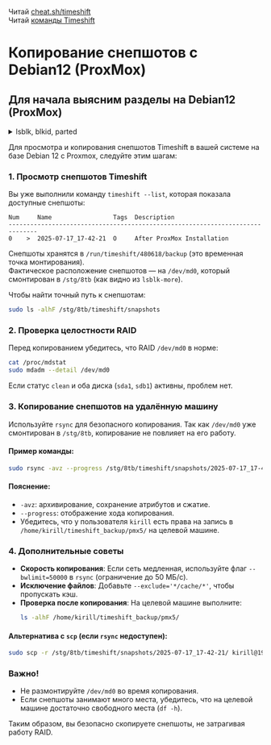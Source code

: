 Читай [cheat.sh/timeshift](https://cheat.sh/timeshift)
<br/> Читай [команды Timeshift](https://github.com/sherbettt/BASH-cheats/blob/main/Команды%20Timeshift%20для%20системного%20администрирования.md)


# Копирование снепшотов с Debian12 (ProxMox)


## Для начала выясним разделы на Debian12 (ProxMox)

<details>
<summary>lsblk, blkid, parted</summary>
  
```bash
root@pmx5:~# uname -a
Linux pmx5 6.8.12-11-pve #1 SMP PREEMPT_DYNAMIC PMX 6.8.12-11 (2025-05-22T09:39Z) x86_64 GNU/Linux
root@pmx5:~# 
root@pmx5:~# sudo parted -l
Model: ATA TOSHIBA MG08ADA8 (scsi)
Disk /dev/sda: 8002GB
Sector size (logical/physical): 512B/4096B
Partition Table: gpt
Disk Flags: 

Number  Start   End     Size    File system  Name     Flags
 1      1049kB  7990GB  7990GB               primary


Model: ATA TOSHIBA MG08ADA8 (scsi)
Disk /dev/sdb: 8002GB
Sector size (logical/physical): 512B/4096B
Partition Table: gpt
Disk Flags: 

Number  Start   End     Size    File system  Name     Flags
 1      1049kB  7990GB  7990GB               primary


Model: Samsung SSD 980 1TB (nvme)
Disk /dev/nvme0n1: 1000GB
Sector size (logical/physical): 512B/512B
Partition Table: gpt
Disk Flags: 

Number  Start   End     Size   File system  Name  Flags
 1      1049kB  512MB   511MB  fat32              boot, esp
 2      512MB   301GB   300GB  ext4
 3      301GB   1000GB  700GB  ext4


Model: Linux Software RAID Array (md)
Disk /dev/md0: 7990GB
Sector size (logical/physical): 512B/4096B
Partition Table: loop
Disk Flags: 

Number  Start  End     Size    File system  Flags
 1      0,00B  7990GB  7990GB  ext4


Model: Samsung SSD 970 EVO Plus 1TB (nvme)
Disk /dev/nvme1n1: 1000GB
Sector size (logical/physical): 512B/512B
Partition Table: gpt
Disk Flags: 

Number  Start   End     Size    File system  Name  Flags
 1      1049kB  1000GB  1000GB  ext4


root@pmx5:~# sudo blkid -o list
device                                          fs_type         label            mount point                                         UUID
--------------------------------------------------------------------------------------------------------------------------------------------------------------------------
/dev/nvme0n1p3                                  ext4                             /home                                               cb2e1883-8456-4647-9432-a86cc17d201a
/dev/nvme0n1p1                                  vfat                             /boot/efi                                           6F7B-1FDE
/dev/nvme0n1p2                                  ext4                             /                                                   6c0ffa47-322c-4115-9d41-3cce70b08c14
/dev/sdb1                                       linux_raid_member proxmox5:0     (in use)                                            ccb5be21-2f11-f550-74a1-6b4e1ecee8a0
/dev/md0                                        ext4                             /stg/8tb                                            e4f25f34-cc70-4a2a-9991-1d17fb271e57
/dev/loop0                                      ext4                             (in use)                                            3a46effc-b443-4ddd-9703-28db13ba4f4e
/dev/nvme1n1p1                                  ext4                             (not mounted)                                       17a79082-d82a-496a-9d8e-dbd6d1f8b3c2
/dev/sda1                                       linux_raid_member proxmox5:0     (in use)                                            ccb5be21-2f11-f550-74a1-6b4e1ecee8a0
/dev/loop1                                      ext4                             (in use)                                            e0f0744f-6ad0-4c07-981f-72c8cbf7dbec
/dev/loop6                                      ext4                             (in use)                                            0871c3f0-efb0-4c53-92b6-132a0e1dc18d
/dev/loop4                                      ext4                             (in use)                                            b0cbdb1c-07fe-46f5-bb06-2c2a8afb5ef0
/dev/loop2                                      ext4                             (in use)                                            282efc1a-55cf-4efb-b773-fd9d5c142b5e
/dev/loop7                                      ext4                             (in use)                                            ad205f41-cf66-41d8-b10d-406ba3f7a619
/dev/loop5                                      ext4                             (in use)                                            6f1182c9-8475-45f8-b02b-eee88dd97cad
/dev/loop3                                      ext4                             (in use)                                            1f7dff87-25ed-452f-95c6-dc40b0423190

root@pmx5:~# lsblk-more 
TRAN   TYPE  PATH           NAME        MOUNTPOINT UUID                                   SIZE FSTYPE     MODE       PTTYPE PARTTYPE                             LABEL
       loop  /dev/loop0     loop0                  3a46effc-b443-4ddd-9703-28db13ba4f4e    10G ext4       brw-rw----                                             
       loop  /dev/loop1     loop1                  e0f0744f-6ad0-4c07-981f-72c8cbf7dbec    20G ext4       brw-rw----                                             
       loop  /dev/loop2     loop2                  282efc1a-55cf-4efb-b773-fd9d5c142b5e    10G ext4       brw-rw----                                             
       loop  /dev/loop3     loop3                  1f7dff87-25ed-452f-95c6-dc40b0423190    20G ext4       brw-rw----                                             
       loop  /dev/loop4     loop4                  b0cbdb1c-07fe-46f5-bb06-2c2a8afb5ef0    20G ext4       brw-rw----                                             
       loop  /dev/loop5     loop5                  6f1182c9-8475-45f8-b02b-eee88dd97cad   420G ext4       brw-rw----                                             
       loop  /dev/loop6     loop6                  0871c3f0-efb0-4c53-92b6-132a0e1dc18d    20G ext4       brw-rw----                                             
       loop  /dev/loop7     loop7                  ad205f41-cf66-41d8-b10d-406ba3f7a619    50G ext4       brw-rw----                                             
sata   disk  /dev/sda       sda                                                           7,3T            brw-rw---- gpt                                         
       part  /dev/sda1      └─sda1                 ccb5be21-2f11-f550-74a1-6b4e1ecee8a0   7,3T linux_raid brw-rw---- gpt    0fc63daf-8483-4772-8e79-3d69d8477de4 proxmox5:0
       raid1 /dev/md0         └─md0     /stg/8tb   e4f25f34-cc70-4a2a-9991-1d17fb271e57   7,3T ext4       brw-rw----                                             
sata   disk  /dev/sdb       sdb                                                           7,3T            brw-rw---- gpt                                         
       part  /dev/sdb1      └─sdb1                 ccb5be21-2f11-f550-74a1-6b4e1ecee8a0   7,3T linux_raid brw-rw---- gpt    0fc63daf-8483-4772-8e79-3d69d8477de4 proxmox5:0
       raid1 /dev/md0         └─md0     /stg/8tb   e4f25f34-cc70-4a2a-9991-1d17fb271e57   7,3T ext4       brw-rw----                                             
nvme   disk  /dev/nvme1n1   nvme1n1                                                     931,5G            brw-rw---- gpt                                         
nvme   part  /dev/nvme1n1p1 └─nvme1n1p1            17a79082-d82a-496a-9d8e-dbd6d1f8b3c2 931,5G ext4       brw-rw---- gpt    0fc63daf-8483-4772-8e79-3d69d8477de4 
nvme   disk  /dev/nvme0n1   nvme0n1                                                     931,5G            brw-rw---- gpt                                         
nvme   part  /dev/nvme0n1p1 ├─nvme0n1p1 /boot/efi  6F7B-1FDE                              487M vfat       brw-rw---- gpt    c12a7328-f81f-11d2-ba4b-00a0c93ec93b 
nvme   part  /dev/nvme0n1p2 ├─nvme0n1p2 /          6c0ffa47-322c-4115-9d41-3cce70b08c14 279,4G ext4       brw-rw---- gpt    0fc63daf-8483-4772-8e79-3d69d8477de4 
nvme   part  /dev/nvme0n1p3 └─nvme0n1p3 /home      cb2e1883-8456-4647-9432-a86cc17d201a 651,6G ext4       brw-rw---- gpt    0fc63daf-8483-4772-8e79-3d69d8477de4
```
  
</details>




Для просмотра и копирования снепшотов Timeshift в вашей системе на базе Debian 12 с Proxmox, следуйте этим шагам:

### 1. Просмотр снепшотов Timeshift
Вы уже выполнили команду `timeshift --list`, которая показала доступные снепшоты:
```
Num     Name                 Tags  Description                 
------------------------------------------------------------------------------
0    >  2025-07-17_17-42-21  O     After ProxMox Installation  
```

Снепшоты хранятся в `/run/timeshift/480618/backup` (это временная точка монтирования).  
Фактическое расположение снепшотов — на `/dev/md0`, который смонтирован в `/stg/8tb` (как видно из `lsblk-more`).

Чтобы найти точный путь к снепшотам:
```bash
sudo ls -alhF /stg/8tb/timeshift/snapshots
```

### 2. Проверка целостности RAID
Перед копированием убедитесь, что RAID `/dev/md0` в норме:
```bash
cat /proc/mdstat
sudo mdadm --detail /dev/md0
```
Если статус `clean` и оба диска (`sda1`, `sdb1`) активны, проблем нет.


### 3. Копирование снепшотов на удалённую машину
Используйте `rsync` для безопасного копирования. Так как `/dev/md0` уже смонтирован в `/stg/8tb`, копирование не повлияет на его работу.

#### Пример команды:
```bash
sudo rsync -avz --progress /stg/8tb/timeshift/snapshots/2025-07-17_17-42-21/ kirill@192.168.87.136:/home/kirill/timeshift_backup/pmx5/
```
#### Пояснение:
- `-avz`: архивирование, сохранение атрибутов и сжатие.
- `--progress`: отображение хода копирования.
- Убедитесь, что у пользователя `kirill` есть права на запись в `/home/kirill/timeshift_backup/pmx5/` на целевой машине.


### 4. Дополнительные советы
- **Скорость копирования**: Если сеть медленная, используйте флаг `--bwlimit=50000` в `rsync` (ограничение до 50 МБ/с).
- **Исключение файлов**: Добавьте `--exclude='*/cache/*'`, чтобы пропускать кэш.
- **Проверка после копирования**: На целевой машине выполните:
  ```bash
  ls -alhF /home/kirill/timeshift_backup/pmx5/
  ```

#### Альтернатива с `scp` (если `rsync` недоступен):
```bash
sudo scp -r /stg/8tb/timeshift/snapshots/2025-07-17_17-42-21/ kirill@192.168.87.136:/home/kirill/timeshift_backup/pmx5/
```


### Важно!
- Не размонтируйте `/dev/md0` во время копирования.
- Если снепшоты занимают много места, убедитесь, что на целевой машине достаточно свободного места (`df -h`).

Таким образом, вы безопасно скопируете снепшоты, не затрагивая работу RAID.














